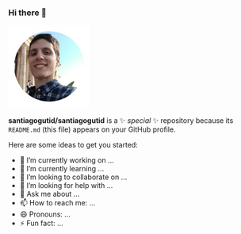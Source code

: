 ### Hi there 👋

![This is me](https://github.com/santiagogutid/santiagogutid/blob/main/Sin%20t%C3%ADtulo.jpg?raw=true)

**santiagogutid/santiagogutid** is a ✨ _special_ ✨ repository because its `README.md` (this file) appears on your GitHub profile.

Here are some ideas to get you started:

- 🔭 I’m currently working on ...
- 🌱 I’m currently learning ...
- 👯 I’m looking to collaborate on ...
- 🤔 I’m looking for help with ...
- 💬 Ask me about ...
- 📫 How to reach me: ...
- 😄 Pronouns: ...
- ⚡ Fun fact: ...

